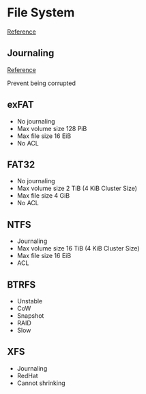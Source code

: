 # File System

[Reference](https://docs.microsoft.com/en-us/windows/win32/fileio/filesystem-functionality-comparison)

## Journaling

[Reference](https://en.wikipedia.org/wiki/Journaling_file_system)

Prevent being corrupted

## exFAT

- No journaling
- Max volume size 128 PiB
- Max file size 16 EiB
- No ACL

## FAT32

- No journaling
- Max volume size 2 TiB (4 KiB Cluster Size)
- Max file size 4 GiB
- No ACL

## NTFS

- Journaling
- Max volume size 16 TiB (4 KiB Cluster Size)
- Max file size 16 EiB
- ACL

## BTRFS

- Unstable
- CoW
- Snapshot
- RAID
- Slow

## XFS

- Journaling
- RedHat
- Cannot shrinking
